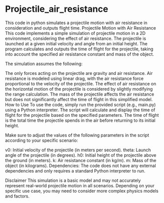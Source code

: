 # Projectile_air_resistance
This code in python simulates a projectile motion with air resistance in consideration and outputs flight time.
Projectile Motion with Air Resistance
This code implements a simple simulation of projectile motion in a 2D environment, considering the effect of air resistance. The projectile is launched at a given initial velocity and angle from an initial height. The program calculates and outputs the time of flight for the projectile, taking into account the specified air resistance constant and mass of the object.


The simulation assumes the following:

The only forces acting on the projectile are gravity and air resistance.
Air resistance is modeled using linear drag, with the air resistance force proportional to the velocity of the projectile.
The effect of air resistance on the horizontal motion of the projectile is considered by slightly modifying the range calculation.
The mass of the projectile affects the air resistance but does not significantly affect the time of flight in this simplified model.
How to Use
To use the code, simply run the provided script (e.g., main.py) using a Python interpreter. The script will calculate and display the time of flight for the projectile based on the specified parameters. The time of flight is the total time the projectile spends in the air before returning to its initial height.

Make sure to adjust the values of the following parameters in the script according to your specific scenario:

v0: Initial velocity of the projectile (in meters per second).
theta: Launch angle of the projectile (in degrees).
h0: Initial height of the projectile above the ground (in meters).
k: Air resistance constant (in kg/m).
m: Mass of the object (in kilograms).
Dependencies:
The code does not have any external dependencies and only requires a standard Python interpreter to run.

Disclaimer
This simulation is a basic model and may not accurately represent real-world projectile motion in all scenarios. Depending on your specific use case, you may need to consider more complex physics models and factors.
